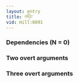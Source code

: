 ```yaml
---
layout: entry
title: འདོང་
vid: Hill:0891
---
```

### Dependencies (N = 0)


### Two overt arguments


### Three overt arguments
